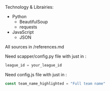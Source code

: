 Technology & Librairies:
- Python
    - BeautifulSoup
    - requests
- JavaScript
    - JSON

All sources in /references.md

Need scapper/config.py file with just in :
```python
league_id = your_league_id
```

Need config.js file with just in :
```javascript
const team_name_highlighted = "Full team name"
```
